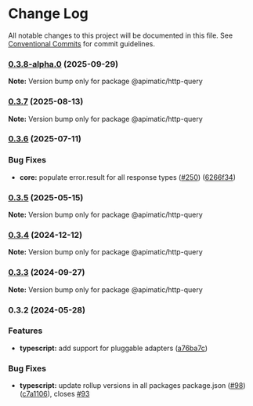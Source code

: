 # Change Log

All notable changes to this project will be documented in this file.
See [Conventional Commits](https://conventionalcommits.org) for commit guidelines.

### [0.3.8-alpha.0](https://github.com/apimatic/apimatic-js-runtime/compare/@apimatic/http-query@0.3.7...@apimatic/http-query@0.3.8-alpha.0) (2025-09-29)

**Note:** Version bump only for package @apimatic/http-query

### [0.3.7](https://github.com/apimatic/apimatic-js-runtime/compare/@apimatic/http-query@0.3.6...@apimatic/http-query@0.3.7) (2025-08-13)

**Note:** Version bump only for package @apimatic/http-query

### [0.3.6](https://github.com/apimatic/apimatic-js-runtime/compare/@apimatic/http-query@0.3.5...@apimatic/http-query@0.3.6) (2025-07-11)

### Bug Fixes

- **core:** populate error.result for all response types ([#250](https://github.com/apimatic/apimatic-js-runtime/issues/250)) ([6266f34](https://github.com/apimatic/apimatic-js-runtime/commit/6266f34bfb4cbfae2ade0958923aa55c0a81826b))

### [0.3.5](https://github.com/apimatic/apimatic-js-runtime/compare/@apimatic/http-query@0.3.4...@apimatic/http-query@0.3.5) (2025-05-15)

**Note:** Version bump only for package @apimatic/http-query

### [0.3.4](https://github.com/apimatic/apimatic-js-runtime/compare/@apimatic/http-query@0.3.3...@apimatic/http-query@0.3.4) (2024-12-12)

**Note:** Version bump only for package @apimatic/http-query

### [0.3.3](https://github.com/apimatic/apimatic-js-runtime/compare/@apimatic/http-query@0.3.2...@apimatic/http-query@0.3.3) (2024-09-27)

**Note:** Version bump only for package @apimatic/http-query

### 0.3.2 (2024-05-28)

### Features

- **typescript:** add support for pluggable adapters ([a76ba7c](https://github.com/apimatic/apimatic-js-runtime/commit/a76ba7cbf2602bdc48b758816000330429ac4972))

### Bug Fixes

- **typescript:** update rollup versions in all packages package.json ([#98](https://github.com/apimatic/apimatic-js-runtime/issues/98)) ([c7a1106](https://github.com/apimatic/apimatic-js-runtime/commit/c7a1106bfc8e7d10e28dee97fb30a4e2792f21df)), closes [#93](https://github.com/apimatic/apimatic-js-runtime/issues/93)
